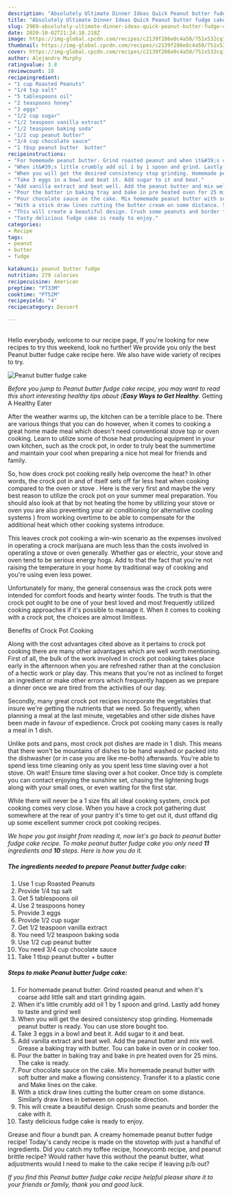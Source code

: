 ```yaml
---
description: "Absolutely Ultimate Dinner Ideas Quick Peanut butter fudge cake"
title: "Absolutely Ultimate Dinner Ideas Quick Peanut butter fudge cake"
slug: 2969-absolutely-ultimate-dinner-ideas-quick-peanut-butter-fudge-cake
date: 2020-10-02T21:24:10.218Z
image: https://img-global.cpcdn.com/recipes/c2139f286e0c4a50/751x532cq70/peanut-butter-fudge-cake-recipe-main-photo.jpg
thumbnail: https://img-global.cpcdn.com/recipes/c2139f286e0c4a50/751x532cq70/peanut-butter-fudge-cake-recipe-main-photo.jpg
cover: https://img-global.cpcdn.com/recipes/c2139f286e0c4a50/751x532cq70/peanut-butter-fudge-cake-recipe-main-photo.jpg
author: Alejandro Murphy
ratingvalue: 3.8
reviewcount: 10
recipeingredient:
- "1 cup Roasted Peanuts"
- "1/4 tsp salt"
- "5 tablespoons oil"
- "2 teaspoons honey"
- "3 eggs"
- "1/2 cup sugar"
- "1/2 teaspoon vanilla extract"
- "1/2 teaspoon baking soda"
- "1/2 cup peanut butter"
- "3/4 cup chocolate sauce"
- "1 tbsp peanut butter  butter"
recipeinstructions:
- "For homemade peanut butter. Grind roasted peanut and when it&#39;s coarse add little salt and start grinding again."
- "When it&#39;s little crumbly add oil 1 by 1 spoon and grind. Lastly add honey to taste and grind well"
- "When you will get the desired consistency stop grinding. Homemade peanut butter is ready. You can use store bought too."
- "Take 3 eggs in a bowl and beat it. Add sugar to it and beat."
- "Add vanilla extract and beat well. Add the peanut butter and mix well. Grease a baking tray with butter. Tou can bake in oven or in cooker too."
- "Pour the batter in baking tray and bake in pre heated oven for 25 mins. The cake is ready."
- "Pour chocolate sauce on the cake. Mix homemade peanut butter with soft butter and make a flowing consistency. Transfer it to a plastic cone and Make lines on the cake."
- "With a stick draw lines cutting the butter cream on some distance. Similarly draw lines in between on opposite direction."
- "This will create a beautiful design. Crush some peanuts and border the cake with it."
- "Tasty delicious fudge cake is ready to enjoy."
categories:
- Recipe
tags:
- peanut
- butter
- fudge

katakunci: peanut butter fudge 
nutrition: 279 calories
recipecuisine: American
preptime: "PT33M"
cooktime: "PT52M"
recipeyield: "4"
recipecategory: Dessert

---
```

<br>
Hello everybody, welcome to our recipe page, If you're looking for new recipes to try this weekend, look no further! We provide you only the best Peanut butter fudge cake recipe here. We also have wide variety of recipes to try.
<br>


![Peanut butter fudge cake](https://img-global.cpcdn.com/recipes/c2139f286e0c4a50/751x532cq70/peanut-butter-fudge-cake-recipe-main-photo.jpg)

<i>Before you jump to Peanut butter fudge cake recipe, you may want to read this short interesting healthy tips about {<strong>Easy Ways to Get Healthy</strong>.</i>
Getting A Healthy Eater


After the weather warms up, the kitchen can be a terrible place to be. There are various things that you can do however, when it comes to cooking a great home made meal which doesn't need conventional stove top or oven cooking. Learn to utilize some of those heat producing equipment in your own kitchen, such as the crock pot, in order to truly beat the summertime and maintain your cool when preparing a nice hot meal for friends and family.

So, how does crock pot cooking really help overcome the heat? In other words, the crock pot in and of itself sets off far less heat when cooking compared to the oven or stove . Here is the very first and maybe the very best reason to utilize the crock pot on your summer meal preparation. You should also look at that by not heating the home by utilizing your stove or oven you are also preventing your air conditioning (or alternative cooling systems ) from working overtime to be able to compensate for the additional heat which other cooking systems introduce.

This leaves crock pot cooking a win-win scenario as the expenses involved in operating a crock marijuana are much less than the costs involved in operating a stove or oven generally. Whether gas or electric, your stove and oven tend to be serious energy hogs. Add to that the fact that you're not raising the temperature in your home by traditional way of cooking and you're using even less power.

Unfortunately for many, the general consensus was the crock pots were intended for comfort foods and hearty winter foods.  The truth is that the crock pot ought to be one of your best loved and most frequently utilized cooking approaches if it's possible to manage it. When it comes to cooking with a crock pot, the choices are almost limitless.  

Benefits of Crock Pot Cooking

Along with the cost advantages cited above as it pertains to crock pot cooking there are many other advantages which are well worth mentioning. First of all, the bulk of the work involved in crock pot cooking takes place early in the afternoon when you are refreshed rather than at the conclusion of a hectic work or play day. This means that you're not as inclined to forget an ingredient or make other errors which frequently happen as we prepare a dinner once we are tired from the activities of our day.

Secondly, many great crock pot recipes incorporate the vegetables that insure we're getting the nutrients that we need. So frequently, when planning a meal at the last minute, vegetables and other side dishes have been made in favour of expedience. Crock pot cooking many cases is really a meal in 1 dish.

 Unlike pots and pans, most crock pot dishes are made in 1 dish. This means that there won't be mountains of dishes to be hand washed or packed into the dishwasher (or in case you are like me-both) afterwards. You're able to spend less time cleaning only as you spent less time slaving over a hot stove. Oh wait! Ensure time slaving over a hot cooker. Once tidy is complete you can contact enjoying the sunshine set, chasing the lightening bugs along with your small ones, or even waiting for the first star.

While there will never be a 1 size fits all ideal cooking system, crock pot cooking comes very close. When you have a crock pot gathering dust somewhere at the rear of your pantry it's time to get out it, dust offand dig up some excellent summer crock pot cooking recipes.


<i>We hope you got insight from reading it, now let's go back to peanut butter fudge cake recipe. To make peanut butter fudge cake you only need <strong>11</strong> ingredients and <strong>10</strong> steps. Here is how you do it.
</i>

##### The ingredients needed to prepare Peanut butter fudge cake:

1. Use 1 cup Roasted Peanuts
1. Provide 1/4 tsp salt
1. Get 5 tablespoons oil
1. Use 2 teaspoons honey
1. Provide 3 eggs
1. Provide 1/2 cup sugar
1. Get 1/2 teaspoon vanilla extract
1. You need 1/2 teaspoon baking soda
1. Use 1/2 cup peanut butter
1. You need 3/4 cup chocolate sauce
1. Take 1 tbsp peanut butter + butter


##### Steps to make Peanut butter fudge cake:

1. For homemade peanut butter. Grind roasted peanut and when it&#39;s coarse add little salt and start grinding again.
1. When it&#39;s little crumbly add oil 1 by 1 spoon and grind. Lastly add honey to taste and grind well
1. When you will get the desired consistency stop grinding. Homemade peanut butter is ready. You can use store bought too.
1. Take 3 eggs in a bowl and beat it. Add sugar to it and beat.
1. Add vanilla extract and beat well. Add the peanut butter and mix well. Grease a baking tray with butter. Tou can bake in oven or in cooker too.
1. Pour the batter in baking tray and bake in pre heated oven for 25 mins. The cake is ready.
1. Pour chocolate sauce on the cake. Mix homemade peanut butter with soft butter and make a flowing consistency. Transfer it to a plastic cone and Make lines on the cake.
1. With a stick draw lines cutting the butter cream on some distance. Similarly draw lines in between on opposite direction.
1. This will create a beautiful design. Crush some peanuts and border the cake with it.
1. Tasty delicious fudge cake is ready to enjoy.


Grease and flour a bundt pan. A creamy homemade peanut butter fudge recipe! Today&#39;s candy recipe is made on the stovetop with just a handful of ingredients. Did you catch my toffee recipe, honeycomb recipe, and peanut brittle recipe? Would rather have this wothout the peanut butter, what adjustments would I need to make to the cake recipe if leaving p/b out? 

<i>If you find this Peanut butter fudge cake recipe helpful please share it to your friends or family, thank you and good luck.</i>
